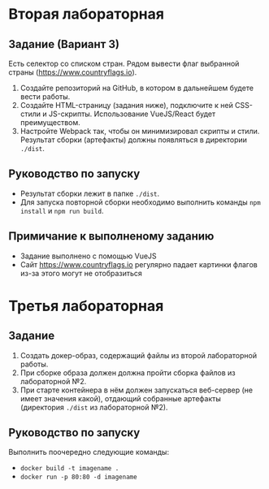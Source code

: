 # Вторая лабораторная
## Задание (Вариант 3)
Есть селектор со списком стран. Рядом вывести флаг выбранной страны (https://www.countryflags.io).

1. Создайте репозиторий на GitHub, в котором в дальнейшем будете вести работы. 
2. Создайте HTML-страницу (задания ниже), подключите к ней CSS-стили и JS-скрипты. Использование VueJS/React будет преимуществом. 
3. Настройте Webpack так, чтобы он минимизировал скрипты и стили. Результат сборки (артефакты) должны появляться в директории `./dist`.

## Руководство по запуску
- Результат сборки лежит в папке `./dist`.
- Для запуска повторной сборки необходимо выполнить команды `npm install` и `npm run build`.

## Примичание к выполненому заданию
- Задание выполнено с помощью VueJS
- Сайт https://www.countryflags.io регулярно падает картинки флагов из-за этого могут не отобразиться 

# Третья лабораторная
## Задание
1. Создать докер-образ, содержащий файлы из второй лабораторной работы. 
2. При сборке образа должен должна пройти сборка файлов из лабораторной №2.
3. При старте контейнера в нём должен запускаться веб-сервер (не имеет значения какой), отдающий собранные артефакты (директория `./dist` из лабораторной №2).

## Руководство по запуску
Выполнить поочередно следующие команды:
- `docker build -t imagename .`
- `docker run -p 80:80 -d imagename`
